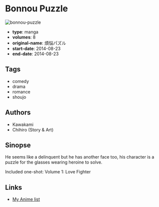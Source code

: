 # Bonnou Puzzle

![bonnou-puzzle](https://cdn.myanimelist.net/images/manga/3/146967.jpg)

-   **type**: manga
-   **volumes**: 8
-   **original-name**: 煩悩パズル
-   **start-date**: 2014-08-23
-   **end-date**: 2014-08-23

## Tags

-   comedy
-   drama
-   romance
-   shoujo

## Authors

-   Kawakami
-   Chihiro (Story & Art)

## Sinopse

He seems like a delinquent but he has another face too, his character is a puzzle for the glasses wearing heroine to solve.

Included one-shot:
Volume 1: Love Fighter

## Links

-   [My Anime list](https://myanimelist.net/manga/84859/Bonnou_Puzzle)
